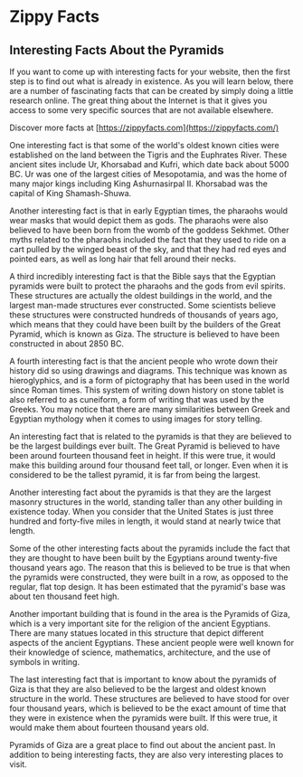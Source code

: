 # Zippy Facts

## Interesting Facts About the Pyramids

If you want to come up with interesting facts for your website, then the first step is to find out what is already in existence. As you will learn below, there are a number of fascinating facts that can be created by simply doing a little research online. The great thing about the Internet is that it gives you access to some very specific sources that are not available elsewhere.

Discover more facts at [https://zippyfacts.com](https://zippyfacts.com/)

One interesting fact is that some of the world's oldest known cities were established on the land between the Tigris and the Euphrates River. These ancient sites include Ur, Khorsabad and Kufri, which date back about 5000 BC. Ur was one of the largest cities of Mesopotamia, and was the home of many major kings including King Ashurnasirpal II. Khorsabad was the capital of King Shamash-Shuwa.

Another interesting fact is that in early Egyptian times, the pharaohs would wear masks that would depict them as gods. The pharaohs were also believed to have been born from the womb of the goddess Sekhmet. Other myths related to the pharaohs included the fact that they used to ride on a cart pulled by the winged beast of the sky, and that they had red eyes and pointed ears, as well as long hair that fell around their necks.

A third incredibly interesting fact is that the Bible says that the Egyptian pyramids were built to protect the pharaohs and the gods from evil spirits. These structures are actually the oldest buildings in the world, and the largest man-made structures ever constructed. Some scientists believe these structures were constructed hundreds of thousands of years ago, which means that they could have been built by the builders of the Great Pyramid, which is known as Giza. The structure is believed to have been constructed in about 2850 BC.

A fourth interesting fact is that the ancient people who wrote down their history did so using drawings and diagrams. This technique was known as hieroglyphics, and is a form of pictography that has been used in the world since Roman times. This system of writing down history on stone tablet is also referred to as cuneiform, a form of writing that was used by the Greeks. You may notice that there are many similarities between Greek and Egyptian mythology when it comes to using images for story telling.

An interesting fact that is related to the pyramids is that they are believed to be the largest buildings ever built. The Great Pyramid is believed to have been around fourteen thousand feet in height. If this were true, it would make this building around four thousand feet tall, or longer. Even when it is considered to be the tallest pyramid, it is far from being the largest.

Another interesting fact about the pyramids is that they are the largest masonry structures in the world, standing taller than any other building in existence today. When you consider that the United States is just three hundred and forty-five miles in length, it would stand at nearly twice that length.

Some of the other interesting facts about the pyramids include the fact that they are thought to have been built by the Egyptians around twenty-five thousand years ago. The reason that this is believed to be true is that when the pyramids were constructed, they were built in a row, as opposed to the regular, flat top design. It has been estimated that the pyramid's base was about ten thousand feet high.

Another important building that is found in the area is the Pyramids of Giza, which is a very important site for the religion of the ancient Egyptians. There are many statues located in this structure that depict different aspects of the ancient Egyptians. These ancient people were well known for their knowledge of science, mathematics, architecture, and the use of symbols in writing.

The last interesting fact that is important to know about the pyramids of Giza is that they are also believed to be the largest and oldest known structure in the world. These structures are believed to have stood for over four thousand years, which is believed to be the exact amount of time that they were in existence when the pyramids were built. If this were true, it would make them about fourteen thousand years old.

Pyramids of Giza are a great place to find out about the ancient past. In addition to being interesting facts, they are also very interesting places to visit.
